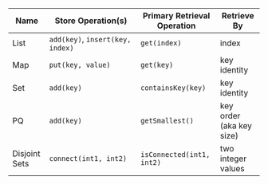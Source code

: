 
|Name|Store Operation(s)|Primary Retrieval Operation|Retrieve By|
|---|---|---|---|
|List|`add(key)`, `insert(key, index)`|`get(index)`|index|
|Map|`put(key, value)`|`get(key)`|key identity|
|Set|`add(key)`|`containsKey(key)`|key identity|
|PQ|`add(key)`|`getSmallest()`|key order (aka key size)|
|Disjoint Sets|`connect(int1, int2)`|`isConnected(int1, int2)`|two integer values|

